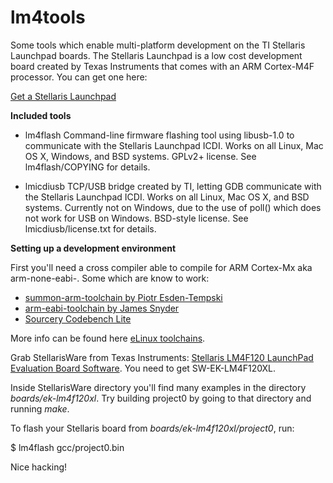 
lm4tools
========

Some tools which enable multi-platform development on the TI Stellaris Launchpad boards. The Stellaris Launchpad is a low cost development board created by Texas Instruments that comes with an ARM Cortex-M4F processor. You can get one here:

[Get a Stellaris Launchpad](http://www.ti.com/ww/en/launchpad/stellaris_head.html?DCMP=stellaris-launchpad&HQS=stellaris-launchpad-b)

__Included tools__

* lm4flash
Command-line firmware flashing tool using libusb-1.0 to communicate with the Stellaris Launchpad ICDI. Works on all Linux, Mac OS X, Windows, and BSD systems.
GPLv2+ license. See lm4flash/COPYING for details.

* lmicdiusb
TCP/USB bridge created by TI, letting GDB communicate with the Stellaris Launchpad ICDI. Works on all Linux, Mac OS X, and BSD systems. Currently not on Windows, due to the use of poll() which does not work for USB on Windows.
BSD-style license. See lmicdiusb/license.txt for details.

__Setting up a development environment__

First you'll need a cross compiler able to compile for ARM Cortex-Mx aka arm-none-eabi-. Some which are know to work:

* [summon-arm-toolchain by Piotr Esden-Tempski](https://github.com/esden/summon-arm-toolchain)
* [arm-eabi-toolchain by James Snyder](https://github.com/jsnyder/arm-eabi-toolchain)
* [Sourcery Codebench Lite](http://www.mentor.com/embedded-software/sourcery-tools/sourcery-codebench/editions/lite-edition/request?id=e023fac2-e611-476b-a702-90eabb2aeca8&downloadlite=scblite2012&fmpath=/embedded-software/sourcery-tools/sourcery-codebench/editions/lite-edition/form)

More info can be found here [eLinux toolchains](http://elinux.org/Toolchains).

Grab StellarisWare from Texas Instruments: [Stellaris LM4F120 LaunchPad Evaluation Board Software](http://www.ti.com/tool/sw-ek-lm4f120xl). You need to get SW-EK-LM4F120XL.

Inside StellarisWare directory you'll find many examples in the directory *boards/ek-lm4f120xl*. Try building project0 by going to that directory and running *make*.

To flash your Stellaris board from *boards/ek-lm4f120xl/project0*, run:

$ lm4flash gcc/project0.bin

Nice hacking!
